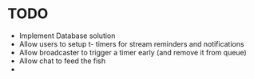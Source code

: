 # TODO

- Implement Database solution
- Allow users to setup t- timers for stream reminders and notifications
- Allow broadcaster to trigger a timer early (and remove it from queue)
- Allow chat to feed the fish
- 